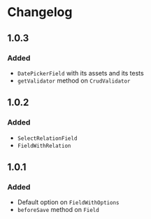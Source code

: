 # Changelog

## 1.0.3

### Added

- `DatePickerField` with its assets and its tests
- `getValidator` method on `CrudValidator`

## 1.0.2

### Added

- `SelectRelationField`
- `FieldWithRelation`

## 1.0.1

### Added

- Default option on `FieldWithOptions`
- `beforeSave` method on `Field`